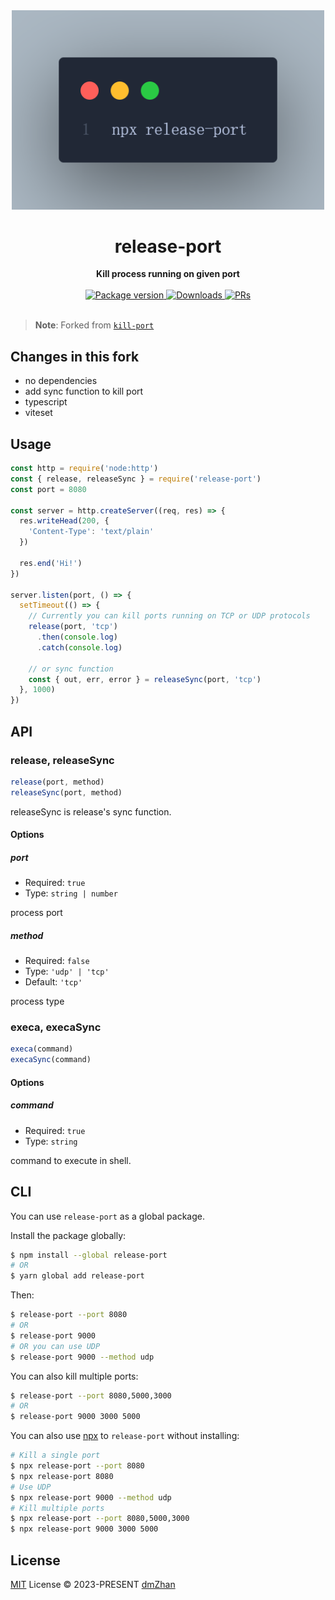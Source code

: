 <div align="center">
  <img src="./logo.png" alt="Logo" width="500px">
</div>
<h1 align="center">release-port</h1>
<div align="center">
  <strong>Kill process running on given port</strong>
</div>
<br>
<div align="center">
  <a href="https://npmjs.org/package/release-port">
    <img src="https://img.shields.io/npm/v/release-port.svg?style=flat-square" alt="Package version" />
  </a>
  <a href="https://npmjs.org/package/release-port">
    <img src="https://img.shields.io/npm/dm/release-port.svg?style=flat-square" alt="Downloads" />
  </a>
  <a href="http://makeapullrequest.com">
    <img src="https://img.shields.io/badge/PRs-welcome-brightgreen.svg?style=flat-square" alt="PRs" />
  </a>
</div>
<br>

> **Note**:
> Forked from [`kill-port`](https://www.npmjs.com/package/kill-port)

## Changes in this fork

- no dependencies
- add sync function to kill port
- typescript
- viteset

## Usage

```js
const http = require('node:http')
const { release, releaseSync } = require('release-port')
const port = 8080

const server = http.createServer((req, res) => {
  res.writeHead(200, {
    'Content-Type': 'text/plain'
  })

  res.end('Hi!')
})

server.listen(port, () => {
  setTimeout(() => {
    // Currently you can kill ports running on TCP or UDP protocols
    release(port, 'tcp')
      .then(console.log)
      .catch(console.log)

    // or sync function
    const { out, err, error } = releaseSync(port, 'tcp')
  }, 1000)
})
```

## API

### release, releaseSync

```js
release(port, method)
releaseSync(port, method)
```

releaseSync is release's sync function.

#### Options

##### port

- Required: `true`
- Type: `string | number`

process port

##### method

- Required: `false`
- Type: `'udp' | 'tcp'`
- Default: `'tcp'`

process type

### execa, execaSync

```js
execa(command)
execaSync(command)
```

#### Options

##### command

- Required: `true`
- Type: `string`

command to execute in shell.

## CLI

You can use `release-port` as a global package.

Install the package globally:

```sh
$ npm install --global release-port
# OR
$ yarn global add release-port
```

Then:

```sh
$ release-port --port 8080
# OR
$ release-port 9000
# OR you can use UDP
$ release-port 9000 --method udp
```

You can also kill multiple ports:

```sh
$ release-port --port 8080,5000,3000
# OR
$ release-port 9000 3000 5000
```

You can also use [npx](https://nodejs.dev/learn/the-npx-nodejs-package-runner) to `release-port` without installing:

```sh
# Kill a single port
$ npx release-port --port 8080
$ npx release-port 8080
# Use UDP
$ npx release-port 9000 --method udp
# Kill multiple ports
$ npx release-port --port 8080,5000,3000
$ npx release-port 9000 3000 5000
```

## License

[MIT](./LICENSE) License © 2023-PRESENT [dmZhan](https://github.com/dmZhan)
